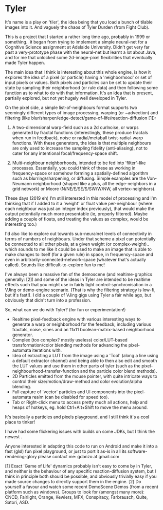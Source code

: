 # Tyler

It's name is a play on 'tiler', the idea being that you load a bunch of tilable images into it. And vaguely the chaos of Tyler Durden (from Fight Club).

This is a project that I started a rather long time ago, probably in 1999 or something.. it began from trying to implement a simple neural-net for a Cognitive Science assignment at Adelaide University. Didn't get very far past a very-prototype phase with the neural-net but learnt a lot about Java, and for me that unlocked some 2d-image-pixel flexibilities that eventually made Tyler happen.

The main idea that I think is interesting about this whole engine, is how it explores the idea of a pixel (or particle) having a 'neighborhood' or set of input pixels or values. Both pixels and particles can be set to update their state by sampling their neighborhood (or rule data) and then following some function as to what to do with that information. It's an idea that is present, partially explored, but not yet hugely well developed in Tyler.

On the pixel side, a simple list-of-neighbours format supports two seemingly different types of image processing, warping (or ~advection) and filtering (like blur/sharpen/edge-detect/game-of-life/reaction-diffusion [1]): 

1) A two-dimensional warp-field such as a 2d curlnoise, or warps generated by fractal functions (interestingly, these produce fractals when run in feedback), noise or radial/metaball twist-radial-warp functions. With these generators, the idea is that multiple neighbours are only used to increase the sampling fidelity (anti-aliasing), not to cater for any intentional focal/frequency-space shift.

2) Multi-neighbour neighborhoods, intended to be fed into 'filter'-like processes. Essentially, you could think of these as working in frequency-space or somehow forming a spatially-defined algorithm such as blurring/sharpening, or diffusing. Simple examples are the Von-Neumann neighborhood (shaped like a plus, all the edge-neighbors in a grid network) or Moore (N/NE/E/SE/S/SW/W/NW, all vertex-neighbors).

These days (2019 eh) I'm still interested in this model of processing and I'm thinking that if I added to it a 'weight' or float value per-neighbour (where each neighbour was just an integer index previously), that would make the output potentially much more presentable (ie, properly filtered). Maybe adding a couple of floats, and treating the values as complex, would be interesting too.)

I'd also like to explore out towards sub-neuralnet levels of connectivity in terms of numbers of neighbours. Under that scheme a pixel can potentially be connected to all other pixels, at a given weight (or complex-weight).. which sounds to me like it could be used to make an image that is able to make changes to itself (for a given rule) in space, in frequency-space and even in arbitrarily-connected-network-space (whatever that's actually called). Sounds like difficult-to-explore fun to me!

I've always been a massive fan of the demoscene (and realtime-graphics generally: [2]) and some of the ideas in Tyler are intended to be realtime effects such that you might use in fairly tight control-synchronisation in a VJing or demo-engine scenario. (That is why the filtering strategy is low-fi, but it's fast!). I did a couple of VJing gigs using Tyler a fair while ago, but obviously that didn't turn into a profession.

So, what can we do with Tyler? (for fun or experimentation!)

* Realtime pixel-feedback engine with various interesting ways to generate a warp or neighborhood for the feedback, including various fractals, noise, sines and an 11x11 boolean-matrix-based neighborhood generator.
* Complex (too complex? mostly useless) color/LUT-based transformation/color blending methods for advancing the pixel-automata iterations with.
* Idea of extracting a LUT from the image using a 'Tool' (along a line using a default extractor channel) and being able to then also edit and smooth the LUT values and use them in other parts of tyler (such as the pixel-neighbourhood-transfer-function and the particle color blend methods).
* 2D Particles emitted from the mouse pointer, with quite intricate ways to control their size/motion/draw-method and color evolution/alpha blending.
* Full capture of 'vector' particles and UI components into the pixel-automata realm (can be disabled for speed too).
* Tab or Right-click menu to access pretty much all actions, help and heaps of hotkeys, eg. hold Ctrl+Alt+Shift to move the menu around.

It's basically a particles and pixels playground, and I still think it's a cool place to tinker!

I have had some flickering issues with builds on some JDKs, but I think the newest .

Anyone interested in adapting this code to run on Android and make it into a fast (glsl) fun pixel playground, or just to port it as-is in all its software-rendering-glory please contact me: gdanzo at gmail.com

[1] Exact 'Game of Life' dynamics probably isn't easy to come by in Tyler, and neither is the behaviour of any specific reaction-diffusion system, but I think in principle both should be possible, and obviously trivially easy if you made source changes to directly support them in the engine.
[2] Do yourself a favour and watch some recent DemoScene Demos (from a recent platform such as windows). Groups to look for (amongst many more): CNCD, Fairlight, Orange, Kewlers, MFX, Conspiracy, Farbrausch, Quite, Satori, ASD.
